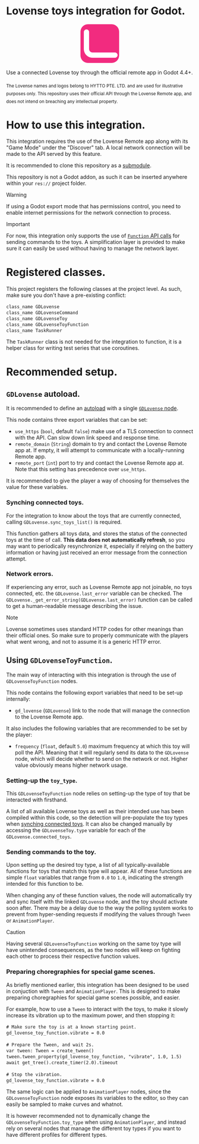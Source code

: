 # Lovense toys integration for Godot.
<p align="center">
	<a href="https://www.lovense.com/">
		<img src="GDLovense.webp" alt="Lovense logo" />
	</a>
</p>

Use a connected Lovense toy through the official remote app in Godot 4.4+.

<sub>The Lovense names and logos belong to HYTTO PTE. LTD. and are used for illustrative purposes only. This repository uses their official API through the Lovense Remote app, and does not intend on breaching any intellectual property.</sub>


# How to use this integration.

This integration requires the use of the Lovense Remote app along with its "Game Mode" under the "Discover" tab. A local network connection will be made to the API served by this feature.

It is recommended to clone this repository as a [submodule](https://github.blog/open-source/git/working-with-submodules/).

This repository is not a Godot addon, as such it can be inserted anywhere within your `res://` project folder.

> [!WARNING]
> If using a Godot export mode that has permissions control, you need to enable internet permissions for the network connection to process.

> [!IMPORTANT]
> For now, this integration only supports the use of [`Function` API calls](https://developer.lovense.com/docs/standard-solutions/standard-api.html#function-request) for sending commands to the toys.
> A simplification layer is provided to make sure it can easily be used without having to manage the network layer.

# Registered classes.

This project registers the following classes at the project level. As such, make sure you don't have a pre-existing conflict:
```gdscript
class_name GDLovense
class_name GDLovenseCommand
class_name GDLovenseToy
class_name GDLovenseToyFunction
class_name TaskRunner
```

The `TaskRunner` class is not needed for the integration to function, it is a helper class for writing test series that use coroutines.

# Recommended setup.

## `GDLovense` autoload.

It is recommended to define an [autoload](https://docs.godotengine.org/en/stable/tutorials/scripting/singletons_autoload.html) with a single [`GDLovense` node](gd_lovense.gd).

This node contains three export variables that can be set:
* `use_https` (`bool`, default `false`) make use of a TLS connection to connect with the API. Can slow down link speed and response time.
* `remote_domain` (`String`) domain to try and contact the Lovense Remote app at. If empty, it will attempt to communicate with a locally-running Remote app.
* `remote_port` (`int`) port to try and contact the Lovense Remote app at. Note that this setting has precedence over `use_https`.

It is recommended to give the player a way of choosing for themselves the value for these variables.

### Synching connected toys.

For the integration to know about the toys that are currently connected, calling `GDLovense.sync_toys_list()` is required.

This function gathers all toys data, and stores the status of the connected toys at the time of call. **This data does not automatically refresh**, so you may want to periodically resynchronize it, especially if relying on the battery information or having just received an error message from the connection attempt.

### Network errors.

If experiencing any error, such as Lovense Remote app not joinable, no toys connected, etc. the `GDLovense.last_error` variable can be checked. The `GDLovense._get_error_string(GDLovense.last_error)` function can be called to get a human-readable message describing the issue.

> [!NOTE]
> Lovense sometimes uses standard HTTP codes for other meanings than their official ones. So make sure to properly communicate with the players what went wrong, and not to assume it is a generic HTTP error.

## Using `GDLovenseToyFunction`.

The main way of interacting with this integration is through the use of `GDLovenseToyFunction` nodes.

This node contains the following export variables that need to be set-up internally:
* `gd_lovense` (`GDLovense`) link to the node that will manage the connection to the Lovense Remote app.

It also includes the following variables that are recommended to be set by the player:
* `frequency` (`float`, default `5.0`) maximum frequency at which this toy will poll the API. Meaning that it will regularly send its data to the `GDLovense` node, which will decide whether to send on the network or not. Higher value obviously means higher network usage.

### Setting-up the `toy_type`.

This `GDLovenseToyFunction` node relies on setting-up the type of toy that be interacted with firsthand.

A list of all available Lovense toys as well as their intended use has been compiled within this code, so the detection will pre-populate the toy types when [synching connected toys](#synching-connected-toys). It can also be changed manually by accessing the `GDLovenseToy.type` variable for each of the `GDLovense.connected_toys`.

### Sending commands to the toy.

Upon setting up the desired toy type, a list of all typically-available functions for toys that match this type will appear. All of these functions are simple `float` variables that range from `0.0` to `1.0`, indicating the strength intended for this function to be.

When changing any of these function values, the node will automatically try and sync itself with the linked `GDLovense` node, and the toy should activate soon after. There may be a delay due to the way the polling system works to prevent from hyper-sending requests if modifying the values through `Tween` or `AnimationPlayer`.

> [!CAUTION]
> Having several `GDLovenseToyFunction` working on the same toy type will have unintended consequences, as the two nodes will keep on fighting each other to process their respective function values.


### Preparing choregraphies for special game scenes.

As briefly mentioned earlier, this integration has been designed to be used in conjuction with `Tween` and `AnimationPlayer`. This is designed to make preparing choregraphies for special game scenes possible, and easier.

For example, how to use a `Tween` to interact with the toys, to make it slowly increase its vibration up to the maximum power, and then stopping it:
```gdscript
# Make sure the toy is at a known starting point.
gd_lovense_toy_function.vibrate = 0.0

# Prepare the Tween, and wait 2s.
var tween: Tween = create_tween()
tween.tween_property(gd_lovense_toy_function, "vibrate", 1.0, 1.5)
await get_tree().create_timer(2.0).timeout

# Stop the vibration.
gd_lovense_toy_function.vibrate = 0.0
```

The same logic can be applied to `AnimationPlayer` nodes, since the `GDLovenseToyFunction` node exposes its variables to the editor, so they can easily be sampled to make curves and whatnot.

It is however recommended not to dynamically change the `GDLovenseToyFunction.toy_type` when using `AnimationPlayer`, and instead rely on several nodes that manage the different toy types if you want to have different profiles for different types.
